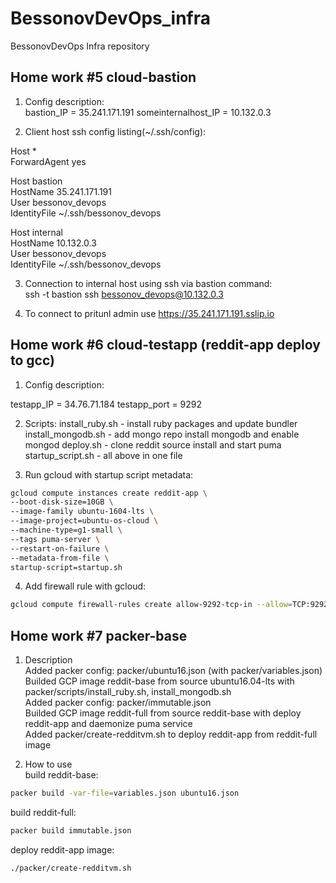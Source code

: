 # BessonovDevOps_infra
BessonovDevOps Infra repository
                                                                                                     
## Home work #5 cloud-bastion                                                                                        
1. Config description:                                                                               
	bastion_IP = 35.241.171.191
	someinternalhost_IP = 10.132.0.3

2. Client host ssh config listing(~/.ssh/config):                                                         
                                                                                                     
Host            *                                                                                    
  ForwardAgent  yes                                                                                  
                                                                                                     
Host            bastion                                                                              
  HostName      35.241.171.191                                                                       
  User          bessonov_devops                                                                      
  IdentityFile  ~/.ssh/bessonov_devops                                                               
                                                                                                     
Host            internal                                                                             
  HostName      10.132.0.3                                                                           
  User          bessonov_devops                                                                      
  IdentityFile  ~/.ssh/bessonov_devops                                                               
                                                                                                     
3. Connection to internal host using ssh via bastion command:                                        
        ssh -t bastion ssh bessonov_devops@10.132.0.3                                                

4. To connect to pritunl admin use https://35.241.171.191.sslip.io 

## Home work #6 cloud-testapp (reddit-app deploy to gcc)

1. Config description:   

testapp_IP = 34.76.71.184
testapp_port = 9292

2. Scripts:
	install_ruby.sh - install ruby packages and update bundler
 	install_mongodb.sh - add mongo repo install mongodb and enable mongod
 	deploy.sh - clone reddit source install and start puma 
 	startup_script.sh - all above in one file

3. Run gcloud with startup script metadata:
  ```bash
  gcloud compute instances create reddit-app \
  --boot-disk-size=10GB \
  --image-family ubuntu-1604-lts \
  --image-project=ubuntu-os-cloud \
  --machine-type=g1-small \
  --tags puma-server \
  --restart-on-failure \
  --metadata-from-file \
  startup-script=startup.sh 
  ```
4. Add firewall rule with gcloud:   
  ```bash
  gcloud compute firewall-rules create allow-9292-tcp-in --allow=TCP:9292
  ```
## Home work #7 packer-base   

1. Description   
  Added packer config: packer/ubuntu16.json (with packer/variables.json)   
  Builded GCP image reddit-base from source ubuntu16.04-lts with packer/scripts/install_ruby.sh, install_mongodb.sh   
  Added packer config: packer/immutable.json   
  Builded GCP image reddit-full from source reddit-base with deploy reddit-app and daemonize puma service   
  Added packer/create-redditvm.sh to deploy reddit-app from reddit-full image
  
2. How to use   
  build reddit-base:
  ```bash
  packer build -var-file=variables.json ubuntu16.json
  ```

  build reddit-full:
  ```bash
  packer build immutable.json
  ```
  deploy reddit-app image:   
  ```bash
  ./packer/create-redditvm.sh
  ```
